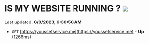 # IS MY WEBSITE RUNNING ? [![](https://img.shields.io/static/v1?label=Sponsor&message=%E2%9D%A4&logo=GitHub&color=%23fe8e86)](https://github.com/sponsors/<username>)

Last updated: **6/9/2023, 6:30:56 AM**

- `GET` [https://youssefservice.me](https://youssefservice.me) - **Up** (1266ms)
